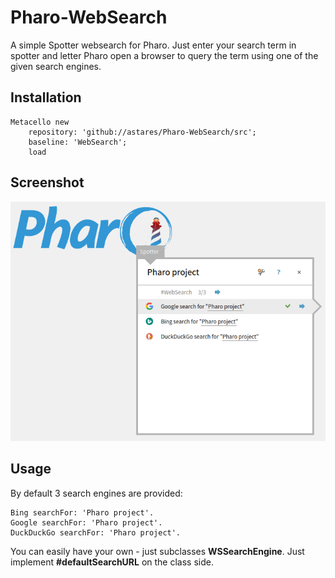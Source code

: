 # Pharo-WebSearch
A simple Spotter websearch for Pharo. Just enter your search term in spotter and letter Pharo open a browser to query the term using one of the given search engines.

## Installation

```Smalltalk
Metacello new 
	repository: 'github://astares/Pharo-WebSearch/src';
	baseline: 'WebSearch';
	load 	
```

## Screenshot

![alt text](doc/screenshot.png "Screenshot")

## Usage

By default 3 search engines are provided:

```Smalltalk
Bing searchFor: 'Pharo project'.
Google searchFor: 'Pharo project'.
DuckDuckGo searchFor: 'Pharo project'.
```

You can easily have your own - just subclasses **WSSearchEngine**. Just implement **#defaultSearchURL** on the class side.
